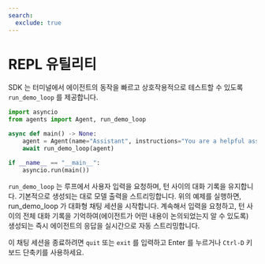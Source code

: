 ```yaml
---
search:
  exclude: true
---
```

# REPL 유틸리티

SDK 는 터미널에서 에이전트의 동작을 빠르고 상호작용적으로 테스트할 수 있도록 `run_demo_loop` 를 제공합니다.

```python
import asyncio
from agents import Agent, run_demo_loop

async def main() -> None:
    agent = Agent(name="Assistant", instructions="You are a helpful assistant.")
    await run_demo_loop(agent)

if __name__ == "__main__":
    asyncio.run(main())
```

`run_demo_loop` 는 루프에서 사용자 입력을 요청하며, 턴 사이의 대화 기록을 유지합니다. 기본적으로 생성되는 대로 모델 출력을 스트리밍합니다. 위의 예제를 실행하면, run_demo_loop 가 대화형 채팅 세션을 시작합니다. 계속해서 입력을 요청하고, 턴 사이의 전체 대화 기록을 기억하여(에이전트가 어떤 내용이 논의되었는지 알 수 있도록) 생성되는 즉시 에이전트의 응답을 실시간으로 자동 스트리밍합니다.

이 채팅 세션을 종료하려면 `quit` 또는 `exit` 를 입력하고 Enter 를 누르거나 `Ctrl-D` 키보드 단축키를 사용하세요.